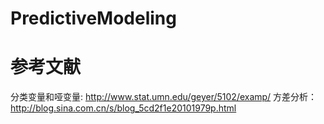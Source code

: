 # PredictiveModeling

参考文献
=======
分类变量和哑变量: http://www.stat.umn.edu/geyer/5102/examp/
方差分析：http://blog.sina.com.cn/s/blog_5cd2f1e20101979p.html
